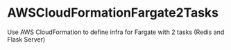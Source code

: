 # AWSCloudFormationFargate2Tasks
Use AWS CloudFormation to define infra for Fargate with 2 tasks (Redis and Flask Server)
